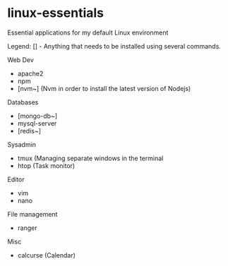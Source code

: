 # linux-essentials
Essential applications for my default Linux environment

Legend: [] - Anything that needs to be installed using several commands. 


Web Dev

* apache2
* npm
* [nvm~] (Nvm in order to install the latest version of Nodejs)

Databases

* [mongo-db~] 
* mysql-server
* [redis~]

Sysadmin

* tmux (Managing separate windows in the terminal
* htop (Task monitor)

Editor

* vim
* nano

File management

* ranger

Misc

* calcurse (Calendar)
